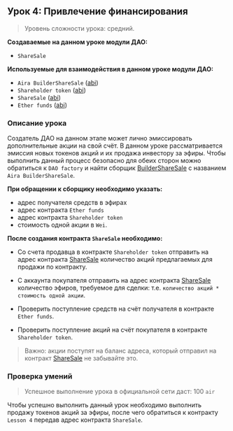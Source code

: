 ## Урок 4: Привлечение финансирования

> Уровень сложности урока: средний.

**Создаваемые на данном уроке модули ДАО:**

- `ShareSale`

**Используемые для взаимодействия в данном уроке модули ДАО:**

- `Aira BuilderShareSale` ([abi](https://raw.githubusercontent.com/airalab/core/master/abi/builder/BuilderShareSale.json))
- `Shareholder token` ([abi](https://raw.githubusercontent.com/airalab/core/master/abi/modules/TokenEmission.json))
- `ShareSale` ([abi](https://raw.githubusercontent.com/airalab/core/master/abi/modules/ShareSale.json))
- `Ether funds` ([abi](https://raw.githubusercontent.com/airalab/core/master/abi/modules/TokenEther.json))

### Описание урока

Создатель ДАО на данном этапе может лично эмиссировать дополнительные акции на свой счёт. В данном уроке рассматривается эмиссия новых токенов акций и их продажа инвестору за эфиры. Чтобы выполнить данный процесс безопасно для обеих сторон можно обратиться к `DAO factory` и найти сборщик [BuilderShareSale](https://github.com/airalab/core/wiki/API-Reference#buildersharesale) с названием `Aira BuilderShareSale`. 

**При обращении к сборщику необходимо указать:**

- адрес получателя средств в эфирах
- адрес контракта `Ether funds`
- адрес контракта `Shareholder token`
- стоимость одной акции в `Wei`.

**После создания контракта `ShareSale` необходимо:**

- Со счета продавца в контракте `Shareholder token` отправить на адрес контракта [ShareSale](https://github.com/airalab/core/wiki/API-Reference#sharesale) количество акций предлагаемых для продажи по контракту.

- С аккаунта покупателя отправить на адрес контракта [ShareSale](https://github.com/airalab/core/wiki/API-Reference#sharesale) количество эфиров, требуемое для сделки: т.е. `количество акций * стоимость одной акции`.
- Проверить поступление средств на счёт получателя в контракте `Ether funds`.
- Проверить поступление акций на счёт покупателя в контракте `Shareholder token`.

> Важно: акции поступят на баланс адреса, который отправил на контракт [ShareSale](https://github.com/airalab/core/wiki/API-Reference#sharesale) не забывайте это.

### Проверка умений

> Успешное выполнение урока в официальной сети даст: 100 `air`

Чтобы успешно выполнить данный урок необходимо выполнить продажу токенов акций за эфиры, после чего обратиться к контракту `Lesson 4` передав адрес контракта `ShareSale`.
